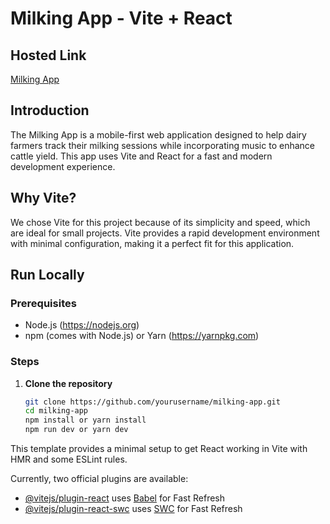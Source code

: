 # Milking App - Vite + React

## Hosted Link

[Milking App](https://milking-tracker-three.vercel.app/)

## Introduction

The Milking App is a mobile-first web application designed to help dairy farmers track their milking sessions while incorporating music to enhance cattle yield. This app uses Vite and React for a fast and modern development experience.

## Why Vite?

We chose Vite for this project because of its simplicity and speed, which are ideal for small projects. Vite provides a rapid development environment with minimal configuration, making it a perfect fit for this application.

## Run Locally

### Prerequisites

- Node.js (https://nodejs.org)
- npm (comes with Node.js) or Yarn (https://yarnpkg.com)

### Steps

1. **Clone the repository**

   ```sh
   git clone https://github.com/yourusername/milking-app.git
   cd milking-app
   npm install or yarn install
   npm run dev or yarn dev
   ```

This template provides a minimal setup to get React working in Vite with HMR and some ESLint rules.

Currently, two official plugins are available:

- [@vitejs/plugin-react](https://github.com/vitejs/vite-plugin-react/blob/main/packages/plugin-react/README.md) uses [Babel](https://babeljs.io/) for Fast Refresh
- [@vitejs/plugin-react-swc](https://github.com/vitejs/vite-plugin-react-swc) uses [SWC](https://swc.rs/) for Fast Refresh
